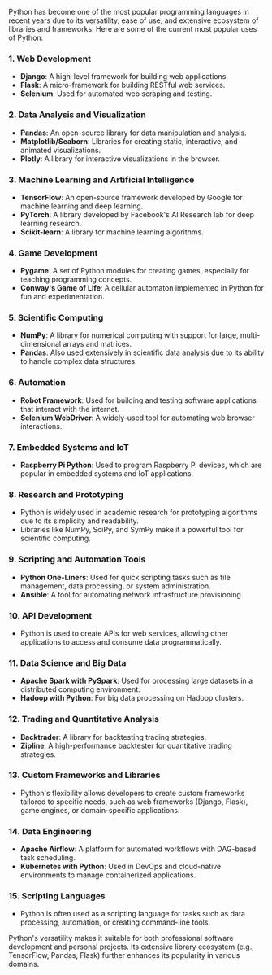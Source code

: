 Python has become one of the most popular programming languages in recent years due to its versatility, ease of use, and extensive ecosystem of libraries and frameworks. Here are some of the current most popular uses of Python:

### 1. **Web Development**
   - **Django**: A high-level framework for building web applications.
   - **Flask**: A micro-framework for building RESTful web services.
   - **Selenium**: Used for automated web scraping and testing.

### 2. **Data Analysis and Visualization**
   - **Pandas**: An open-source library for data manipulation and analysis.
   - **Matplotlib/Seaborn**: Libraries for creating static, interactive, and animated visualizations.
   - **Plotly**: A library for interactive visualizations in the browser.

### 3. **Machine Learning and Artificial Intelligence**
   - **TensorFlow**: An open-source framework developed by Google for machine learning and deep learning.
   - **PyTorch**: A library developed by Facebook's AI Research lab for deep learning research.
   - **Scikit-learn**: A library for machine learning algorithms.

### 4. **Game Development**
   - **Pygame**: A set of Python modules for creating games, especially for teaching programming concepts.
   - **Conway's Game of Life**: A cellular automaton implemented in Python for fun and experimentation.

### 5. **Scientific Computing**
   - **NumPy**: A library for numerical computing with support for large, multi-dimensional arrays and matrices.
   - **Pandas**: Also used extensively in scientific data analysis due to its ability to handle complex data structures.

### 6. **Automation**
   - **Robot Framework**: Used for building and testing software applications that interact with the internet.
   - **Selenium WebDriver**: A widely-used tool for automating web browser interactions.

### 7. **Embedded Systems and IoT**
   - **Raspberry Pi Python**: Used to program Raspberry Pi devices, which are popular in embedded systems and IoT applications.

### 8. **Research and Prototyping**
   - Python is widely used in academic research for prototyping algorithms due to its simplicity and readability.
   - Libraries like NumPy, SciPy, and SymPy make it a powerful tool for scientific computing.

### 9. **Scripting and Automation Tools**
   - **Python One-Liners**: Used for quick scripting tasks such as file management, data processing, or system administration.
   - **Ansible**: A tool for automating network infrastructure provisioning.

### 10. **API Development**
   - Python is used to create APIs for web services, allowing other applications to access and consume data programmatically.

### 11. **Data Science and Big Data**
   - **Apache Spark with PySpark**: Used for processing large datasets in a distributed computing environment.
   - **Hadoop with Python**: For big data processing on Hadoop clusters.

### 12. **Trading and Quantitative Analysis**
   - **Backtrader**: A library for backtesting trading strategies.
   - **Zipline**: A high-performance backtester for quantitative trading strategies.

### 13. **Custom Frameworks and Libraries**
   - Python's flexibility allows developers to create custom frameworks tailored to specific needs, such as web frameworks (Django, Flask), game engines, or domain-specific applications.

### 14. **Data Engineering**
   - **Apache Airflow**: A platform for automated workflows with DAG-based task scheduling.
   - **Kubernetes with Python**: Used in DevOps and cloud-native environments to manage containerized applications.

### 15. **Scripting Languages**
   - Python is often used as a scripting language for tasks such as data processing, automation, or creating command-line tools.

Python's versatility makes it suitable for both professional software development and personal projects. Its extensive library ecosystem (e.g., TensorFlow, Pandas, Flask) further enhances its popularity in various domains.